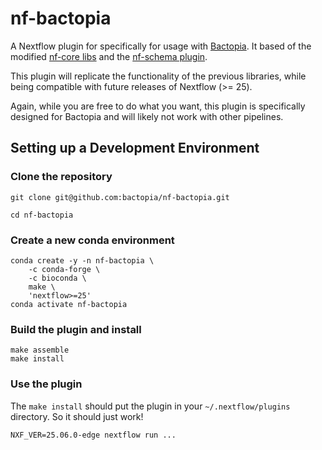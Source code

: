 # nf-bactopia

A Nextflow plugin for specifically for usage with [Bactopia](https://bactopia.github.io/). It
based of the modified [nf-core libs](https://github.com/bactopia/bactopia/tree/4b075af96da522222bb075d4b65927d1ba3de9c2/lib)
and the [nf-schema plugin](https://github.com/nextflow-io/nf-schema).

This plugin will replicate the functionality of the previous libraries, while being compatible
with future releases of Nextflow (>= 25).

Again, while you are free to do what you want, this plugin is specifically designed for Bactopia
and will likely not work with other pipelines.

## Setting up a Development Environment

### Clone the repository

```{bash}
git clone git@github.com:bactopia/nf-bactopia.git

cd nf-bactopia
```

### Create a new conda environment

```{bash}
conda create -y -n nf-bactopia \
    -c conda-forge \
    -c bioconda \
    make \
    'nextflow>=25'
conda activate nf-bactopia
```

### Build the plugin and install

```{bash}
make assemble
make install
```

### Use the plugin

The `make install` should put the plugin in your `~/.nextflow/plugins` directory. So it should
just work!

```{bash}
NXF_VER=25.06.0-edge nextflow run ...
```
